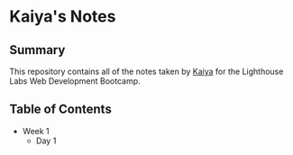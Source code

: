 # Kaiya's Notes

## Summary

This repository contains all of the notes taken by [Kaiya](https://github.com/WhirrrcLick) for the Lighthouse Labs Web Development Bootcamp.

## Table of Contents
* Week 1
  * Day 1